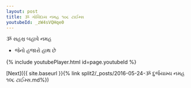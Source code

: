 ```yaml
---
layout: post
title: ૐ ગોવિંદાય નમહ ૧૦૮ ટાઈમ્સ
youtubeId: _zW4sVQHqe0
---
```

 
 
 ૐ સહસ્ર બહાવે નમહ  
 
 -  જેનો હજારો હાથ છે 
 
  
 
  
 
 
 
 
 
 


{% include youtubePlayer.html id=page.youtubeId %}
 
[Next]({{ site.baseurl }}{% link  split2/_posts/2016-05-24-ૐ દુર્જયામ્ય નમહ ૧૦૮ ટાઈમ્સ.md%})
 

